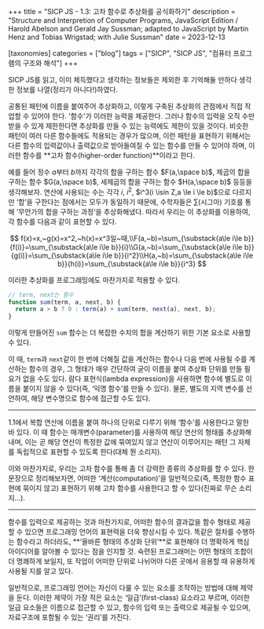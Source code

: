 +++
title = "SICP JS - 1.3: 고차 함수로 추상화를 공식화하기"
description = "Structure and Interpretion of Computer Programs, JavaScript Edition / Harold Abelson and Gerald Jay Sussman; adapted to JavaScript by Martin Henz and Tobias Wrigstad; with Julie Sussman"
date = 2023-12-13

[taxonomies]
categories = ["blog"]
tags = ["SICP", "SICP JS", "컴퓨터 프로그램의 구조와 해석"]
+++

SICP JS를 읽고, 이미 체득했다고 생각하는 정보들은 제외한 후 기억해둘 만하다 생각한 정보를 나열(정리가 아니다!)하였다.
<!-- more -->

공통된 패턴에 이름을 붙여주어 추상화하고, 이렇게 구축된 추상화의 관점에서 직접 작업할 수 있어야 한다. '함수'가 이러한 능력을 제공한다. 그러나 함수의 입력을 오직 수만 받을 수 있게 제한한다면 추상화를 만들 수 있는 능력에도 제한이 있을 것이다. 비슷한 패턴이 여러 다른 함수들에도 적용되는 경우가 많으며, 이런 패턴을 표현하기 위해서는 다른 함수의 입력값이나 출력값으로 받아들여질 수 있는 함수를 만들 수 있어야 하며, 이러한 함수를 **고차 함수(higher-order function)**이라고 한다.

예를 들어 정수 $a$부터 $b$까지 각각의 합을 구하는 함수 $F(a,\space b)$, 제곱의 합을 구하는 함수 $G(a,\space b)$, 세제곱의 합을 구하는 함수 $H(a,\space b)$ 등등을 생각해보자. 연산에 사용되는 수는 각각 $i$, $i^2$, $i^3(i \isin Z,a \le i \le b)$으로 다르지만 ‘합’을 구한다는 점에서는 모두가 동일하기 때문에, 수학자들은 $\sum$(시그마) 기호를 통해 ‘무언가의 합을 구하는 과정‘을 추상화해냈다. 따라서 우리는 이 추상화를 이용하여, 각 함수를 다음과 같이 표현할 수 있다.

$$
f(x)=x,~g(x)=x^2,~h(x)=x^3일~때,\\F(a,~b)=\sum_{\substack{a\le i\le b}}{f(i)}=\sum_{\substack{a\le i\le b}}{i}\\G(a,~b)=\sum_{\substack{a\le i\le b}}{g(i)}=\sum_{\substack{a\le i\le b}}{i^2}\\H(a,~b)=\sum_{\substack{a\le i\le b}}{h(i)}=\sum_{\substack{a\le i\le b}}{i^3}
$$

이러한 추상화를 프로그래밍에도 마찬가지로 적용할 수 있다.

```JavaScript
// term, next는 함수
function sum(term, a, next, b) {
  return a > b ? 0 : term(a) + sum(term, next(a), next, b);
}
```

이렇게 만들어진 `sum` 함수는 더 복잡한 수치의 합을 계산하기 위한 기본 요소로 사용할 수 있다.

이 때, `term`과 `next`같이 한 번에 더해질 값을 계산하는 함수나 다음 번에 사용될 수를 계산하는 함수의 경우, 그 형태가 매우 간단하여 굳이 이름을 붙여 추상화 단위를 만들 필요가 없을 수도 있다. 람다 표현식(lambda expression)을 사용하면 함수에 별도로 이름을 붙이지 않을 수 있다(즉, ‘익명 함수’를 만들 수 있다). 물론, 별도의 지역 변수를 선언하여, 해당 변수명으로 함수에 접근할 수도 있다.

---

1.1에서 복합 연산에 이름을 붙여 하나의 단위로 다루기 위해 ‘함수’를 사용한다고 말한 바 있다. 이 때 함수는 매개변수(parameter)를 사용하여 해당 연산의 형태를 추상화해내며, 이는 곧 해당 연산이 특정한 값에 묶여있지 않고 연산이 이루어지는 패턴 그 자체를 독립적으로 표현할 수 있도록 한다(대체 뭔 소리지).

이와 마찬가지로, 우리는 고차 함수를 통해 좀 더 강력한 종류의 추상화를 할 수 있다. 한 문장으로 정리해보자면, 어떠한 ‘계산(computation)’을 일반적으로(즉, 특정한 함수 표현에 묶이지 않고) 표현하기 위해 고차 함수를 사용한다고 할 수 있다(진짜로 무슨 소리지…).

---

함수를 입력으로 제공하는 것과 마찬가지로, 어떠한 함수의 결과값을 함수 형태로 제공할 수 있으면 프로그래밍 언어의 표현력을 더욱 향상시킬 수 있다. 똑같은 절차를 수행하는 함수라고 하더라도, **‘올바른 형태의 추상화 단위’**로 표현해야 더 명확하게 핵심 아이디어를 알아볼 수 있다는 점을 인지할 것. 숙련된 프로그래머는 어떤 형태의 조합이 더 명쾌하게 보일지, 또 작업이 어떠한 단위로 나뉘어야 다른 곳에서 응용할 때 유용하게 사용될 지를 알고 있다.

일반적으로, 프로그래밍 언어는 자신이 다룰 수 있는 요소를 조작하는 방법에 대해 제약을 둔다. 이러한 제약이 가장 적은 요소는 ‘일급’(first-class) 요소라고 부르며, 이러한 일급 요소들은 이름으로 접근할 수 있고, 함수의 입력 또는 출력으로 제공될 수 있으며, 자료구조에 포함될 수 있는 ‘권리’를 가진다.